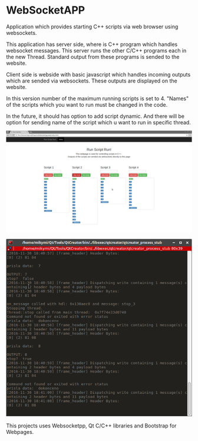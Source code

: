 # WebSocketAPP

Application which provides starting C++ scripts via web browser using websockets.

This application has server side, where is C++ program which handles websocket messages. This server runs the other C/C++ programs each in the new Thread. Standard output from these programs is sended to the website.

Client side is webside with basic javascript which handles incoming outputs which are sended via websockets. These outputs are displayed on the website.

In this version number of the maximum running scripts is set to 4. "Names" of the scripts which you want to run must be changed in the code.

In the future, it should has option to add script dynamic. And there will be option for sending name of the script which u want to run in specific thread.

![Alt text](Screenshot_2016-11-30_18-22-56.png?raw=true "screenshot web")


![Alt text](Screenshot_2016-11-30_18-41-20.png?raw=true "screenshot web")


This projects uses Websocketpp, Qt C/C++ libraries and Bootstrap for Webpages.

